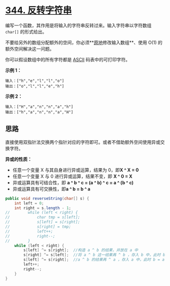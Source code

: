 # [344. 反转字符串](https://leetcode.cn/problems/reverse-string/)

编写一个函数，其作用是将输入的字符串反转过来。输入字符串以字符数组 `char[]` 的形式给出。

不要给另外的数组分配额外的空间，你必须**[原地](https://baike.baidu.com/item/原地算法)修改输入数组**、使用 O(1) 的额外空间解决这一问题。

你可以假设数组中的所有字符都是 [ASCII](https://baike.baidu.com/item/ASCII) 码表中的可打印字符。

**示例 1：**

```
输入：["h","e","l","l","o"]
输出：["o","l","l","e","h"]
```

**示例 2：**

```
输入：["H","a","n","n","a","h"]
输出：["h","a","n","n","a","H"]
```

## 思路

直接使用双指针法交换两个指针对应的字符即可。或者不借助额外空间使用异或交换字符。

**异或的性质：**

- 任意一个变量 X 与其自身进行异或运算，结果为 0，即**X ^ X = 0**
- 任意一个变量 X 与 0 进行异或运算，结果不变，即 **X ^ 0 = X**
- 异或运算具有可结合性，即 **a ^ b ^ c = (a ^ b) ^ c = a ^ (b ^ c)**
- 异或运算具有可交换性，即**a ^ b = b ^ a**

```java
public void reverseString(char[] s) {
    int left = 0;
    int right = s.length - 1;
//        while (left < right) {
//            char tmp = s[left];
//            s[left] = s[right];
//            s[right] = tmp;
//            left++;
//            right--;
//        }
    while (left < right) {
        s[left] ^= s[right];  //构造 a ^ b 的结果，并放在 a 中
        s[right] ^= s[left];  //将 a ^ b 这一结果再 ^ b ，存入 b 中，此时 b = a, a = a ^ b
        s[left] ^= s[right];  //a ^ b 的结果再 ^ a ，存入 a 中，此时 b = a, a = b 完成交换
        left++;
        right--;
    }
}
```

